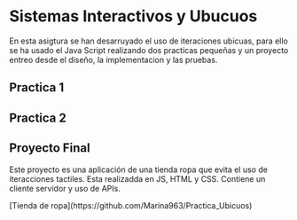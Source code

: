 # Sistemas Interactivos y Ubucuos
En esta asigtura se han desarruyado el uso de iteraciones ubicuas, para ello se ha usado el Java Script realizando dos practicas pequeñas y un proyecto entreo desde el diseño, la implementacion y las pruebas.

## Practica 1
## Practica 2

## Proyecto Final
<p> Este proyecto es una aplicación de una tienda ropa que evita el uso de iteracciones tactiles. Esta realizadda en JS, HTML y CSS. Contiene un cliente servidor y uso de APIs. </p>
[Tienda de ropa](https://github.com/Marina963/Practica_Ubicuos)

